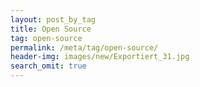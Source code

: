 ```yaml
---
layout: post_by_tag
title: Open Source
tag: open-source
permalink: /meta/tag/open-source/
header-img: images/new/Exportiert_31.jpg
search_omit: true
---
```

